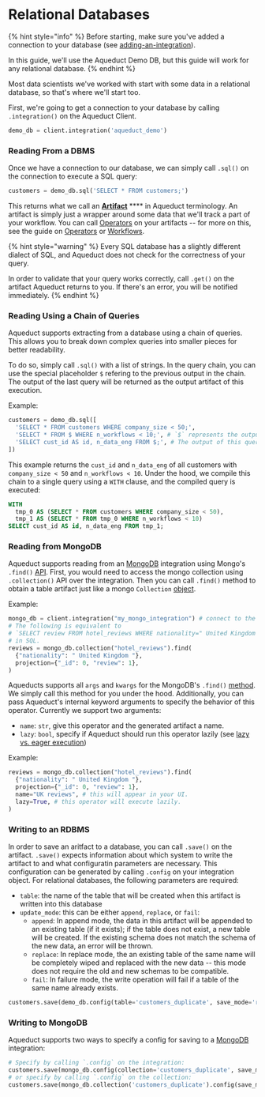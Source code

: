 # Relational Databases

{% hint style="info" %}
Before starting, make sure you've added a connection to your database (see [adding-an-integration](../adding-an-integration/ "mention")).

In this guide, we'll use the Aqueduct Demo DB, but this guide will work for any relational database.
{% endhint %}

Most data scientists we've worked with start with some data in a relational database, so that's where we'll start too.&#x20;

First, we're going to get a connection to your database by calling `.integration()` on the Aqueduct Client.&#x20;

```python
demo_db = client.integration('aqueduct_demo')
```

### Reading From a DBMS

Once we have a connection to our database, we can simply call `.sql()` on the connection to execute a SQL query:

```python
customers = demo_db.sql('SELECT * FROM customers;')
```

This returns what we call an [**Artifact**](../../artifacts.md) **** in Aqueduct terminology. An artifact is simply just a wrapper around some data that we'll track a part of your workflow. You can call [Operators](../../operators.md) on your artifacts -- for more on this, see the guide on [Operators](../../operators.md) or [Workflows](../../workflows/).

{% hint style="warning" %}
Every SQL database has a slightly different dialect of SQL, and Aqueduct does not check for the correctness of your query.&#x20;

In order to validate that your query works correctly, call `.get()` on the artifact Aqueduct returns to you. If there's an error, you will be notified immediately.
{% endhint %}

### Reading Using a Chain of Queries
Aqueduct supports extracting from a database using a chain of queries. This allows you to break down complex queries into smaller pieces for better readability.

To do so, simply call `.sql()` with a list of strings. In the query chain, you can use the special placeholder `$` refering to the previous output in the chain. The output of the last query will be returned as the output artifact of this execution.

Example:

```python
customers = demo_db.sql([
  'SELECT * FROM customers WHERE company_size < 50;',
  'SELECT * FROM $ WHERE n_workflows < 10;', # `$` represents the output of the above query.
  'SELECT cust_id AS id, n_data_eng FROM $;', # The output of this query will be returned.
])
```

This example returns the `cust_id` and `n_data_eng` of all customers with `company_size < 50` and `n_workflows < 10`. Under the hood, we compile this chain to a single query using a `WITH` clause, and the compiled query is executed:

```sql
WITH
  tmp_0 AS (SELECT * FROM customers WHERE company_size < 50),
  tmp_1 AS (SELECT * FROM tmp_0 WHERE n_workflows < 10)
SELECT cust_id AS id, n_data_eng FROM tmp_1;
```

### Reading from MongoDB
Aqueduct supports reading from an [MongoDB](https://www.mongodb.com/) integration using Mongo's `.find()` [API](https://pymongo.readthedocs.io/en/stable/api/pymongo/collection.html#pymongo.collection.Collection.find). First, you would need to access the mongo collection using `.collection()` API over the integration. Then you can call `.find()` method to obtain a table artifact just like a mongo `Collection` [object](https://pymongo.readthedocs.io/en/stable/api/pymongo/collection.html#pymongo.collection.Collection).

Example:
```python
mongo_db = client.integration("my_mongo_integration") # connect to the integration
# The following is equivalent to
# `SELECT review FROM hotel_reviews WHERE nationality=" United Kingdom "`
# in SQL.
reviews = mongo_db.collection("hotel_reviews").find(
  {"nationality": " United Kingdom "},
  projection={"_id": 0, "review": 1},
)
```

Aqueducts supports all `args` and `kwargs` for the MongoDB's `.find()` [method](https://pymongo.readthedocs.io/en/stable/api/pymongo/collection.html#pymongo.collection.Collection.find). We simply call this method for you under the hood. Additionally, you can pass Aqueduct's internal keyword arguments to specify the behavior of this operator. Currently we support two arguments:
* `name`: `str`, give this operator and the generated artifact a name.
* `lazy`: `bool`, specify if Aqueduct should run this operator lazily (see [lazy vs. eager execution](../../operators/lazy-vs.-eager-execution.md "mention"))

Example:
```python
reviews = mongo_db.collection("hotel_reviews").find(
  {"nationality": " United Kingdom "},
  projection={"_id": 0, "review": 1},
  name="UK reviews", # this will appear in your UI.
  lazy=True, # this operator will execute lazily.
)
```

### Writing to an RDBMS

In order to save an aritfact to a database, you can call `.save()` on the artifact. `.save()` expects information about which system to write the artifact to and what configuratin parameters are necessary. This configuration can be generated by calling `.config` on your integration object. For relational databases, the following parameters are required:

* `table`: the name of the table that will be created when this artifact is written into this database
* `update_mode`: this can be either `append`, `replace`, or `fail`:
  * `append`: In append mode, the data in this artifact will be appended to an existing table (if it exists); if the table does not exist, a new table will be created. If the existing schema does not match the schema of the new data, an error will be thrown.
  * `replace`: In replace mode, the an existing table of the same name will be completely wiped and replaced with the new data -- this mode does not require the old and new schemas to be compatible.
  * `fail`: In failure mode, the write operation will fail if a table of the same name already exists.

```python
customers.save(demo_db.config(table='customers_duplicate', save_mode='replace'))
```

### Writing to MongoDB

Aqueduct supports two ways to specify a config for saving to a [MongoDB](https://www.mongodb.com/) integration: 

```python
# Specify by calling `.config` on the integration:
customers.save(mongo_db.config(collection='customers_duplicate', save_mode='replace'))
# or specify by calling `.config` on the collection:
customers.save(mongo_db.collection('customers_duplicate').config(save_mode='replace'))
```